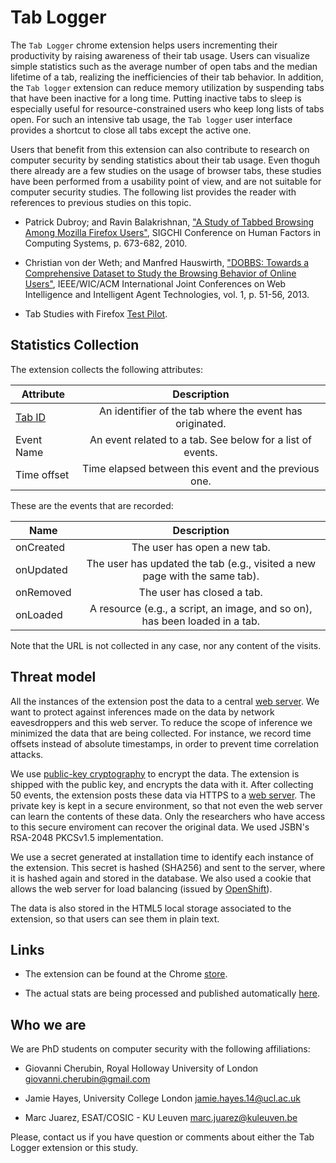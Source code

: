 
Tab Logger
==========

The `Tab Logger` chrome extension helps users incrementing their productivity by raising awareness of their tab usage. Users can visualize simple statistics such as the average number of open tabs and the median lifetime of a tab, realizing the inefficiencies of their tab behavior. In addition, the `Tab logger` extension can reduce memory utilization by suspending tabs that have been inactive for a long time. Putting inactive tabs to sleep is especially useful for resource-constrained users who keep long lists of tabs open. For such an intensive tab usage, the `Tab logger` user interface provides a shortcut to close all tabs except the active one.

Users that benefit from this extension can also contribute to research on computer security by sending statistics about their tab usage. Even thoguh there already are a few studies on the usage of browser tabs, these studies have been performed from a usability point of view, and are not suitable for computer security studies. The following list provides the reader with references to previous studies on this topic.

* Patrick Dubroy; and Ravin Balakrishnan, ["A Study of Tabbed Browsing Among Mozilla Firefox Users"](http://dubroy.com/research/chi2010-a-study-of-tabbed-browsing.pdf), SIGCHI Conference on Human Factors in Computing Systems, p. 673-682, 2010.

* Christian von der Weth; and Manfred Hauswirth, ["DOBBS: Towards a Comprehensive Dataset to Study the Browsing Behavior of Online Users"](http://arxiv.org/abs/1307.1542), IEEE/WIC/ACM International Joint Conferences on Web Intelligence and Intelligent Agent Technologies, vol. 1, p. 51-56, 2013.

* Tab Studies with Firefox [Test Pilot](http://dubroy.com/blog/how-many-tabs-do-people-use-now-with-real-data).



Statistics Collection
---------------------

The extension collects the following attributes:

| Attribute                                                       | Description                                                |
| --------------------------------------------------------------- |:----------------------------------------------------------:|
| [Tab ID](https://developer.chrome.com/extensions/tabs#type-Tab) | An identifier of the tab where the event has originated.   |
| Event Name                                                      | An event related to a tab. See below for a list of events. |
| Time offset                                                     | Time elapsed between this event and the previous one.      |


These are the events that are recorded:

| Name      | Description                                                                 |
| ----------|:---------------------------------------------------------------------------:|
| onCreated | The user has open a new tab.                                                |
| onUpdated | The user has updated the tab (e.g., visited a new page with the same tab).  |
| onRemoved | The user has closed a tab.                                                  |
| onLoaded  | A resource (e.g., a script, an image, and so on), has been loaded in a tab. |



Note that the URL is not collected in any case, nor any content of the visits.



Threat model
-------------

All the instances of the extension post the data to a central [web server](https://tablog-webfpext.rhcloud.com). We want to protect against inferences made on the data by network eavesdroppers and this web server. To reduce the scope of inference we minimized the data that are being collected. For instance, we record time offsets instead of absolute timestamps, in order to prevent time correlation attacks.

We use [public-key cryptography](https://en.wikipedia.org/wiki/Public-key_cryptography) to encrypt the data. The extension is shipped with the public key, and encrypts the data with it. After collecting 50 events, the extension posts these data via HTTPS to a [web server](https://tablog-webfpext.rhcloud.com). The private key is kept in a secure environment, so that not even the web server can learn the contents of these data. Only the researchers who have access to this secure enviroment can recover the original data. We used JSBN's RSA-2048 PKCSv1.5 implementation.

We use a secret generated at installation time to identify each instance of the extension. This secret is hashed  (SHA256) and sent to the server, where it is hashed again and stored in the database. We also used a cookie that allows the web server for load balancing (issued by [OpenShift](https://www.openshift.com/)).

The data is also stored in the HTML5 local storage associated to the extension, so that users can see them in plain text.


Links
-----

* The extension can be found at the Chrome [store](https://chrome.google.com/webstore/detail/tab-logger/ekpdejagmfcppgcbhnmlhkkjbhenjnhd).

* The actual stats are being processed and published automatically [here](https://tablog-webfpext.rhcloud.com/stats.html).



Who we are
----------

We are PhD students on computer security with the following affiliations:

* Giovanni Cherubin, Royal Holloway University of London <giovanni.cherubin@gmail.com>

* Jamie Hayes, University College London <jamie.hayes.14@ucl.ac.uk>

* Marc Juarez, ESAT/COSIC - KU Leuven <marc.juarez@kuleuven.be>

Please, contact us if you have question or comments about either the Tab Logger extension or this study.

